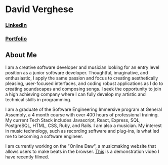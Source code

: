 # David Verghese

### [LinkedIn](https://www.linkedin.com/in/davidjverghese/) 
### [Portfolio](https://david-verghese-portfolio.surge.sh/) 

## About Me
I am a creative software developer and musician looking for an entry level position as a junior software developer. Thoughtful, imaginative, and enthusiastic, I apply the same passion and focus to creating aesthetically pleasing, user-focused interfaces, and coding robust applications as I do to creating soundscapes and composing songs. I seek the opportunity to join a high achieving company where I can fully develop my artistic and technical skills in programming.

I am a graduate of the Software Engineering Immersive program at General Assembly, a 4 month course with over 400 hours of professional training. My current Tech Stack includes Javascript, React, Express, SQL, PostgreSQL, HTML, CSS, Ruby, and Rails.
I am also a musician. My interest in music technology, such as recording software and plug-ins, is what led me to becoming a software engineer.

I am currently working on the "Online Daw", a musicmaking website that allows users to make beats in the browser. [This](https://www.youtube.com/watch?v=8OT_MF8sQBU) is a demonstration video I have recently filmed. 
